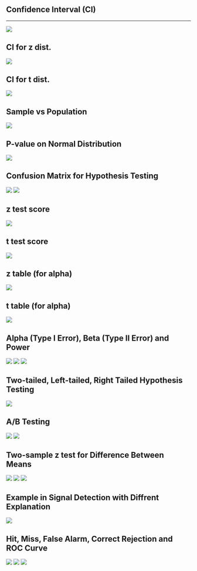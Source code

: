 
<!-- https://www.isobudgets.com/introduction-statistics-uncertainty-analysis/ -->

## Confidence Interval (CI)
---
![](https://www.simplypsychology.org/confidence-interval.jpg?ezimgfmt=rs:553x332/rscb1/ng:webp/ngcb1)
## CI for z dist.
![](https://www.isobudgets.com/wp-content/uploads/2016/02/confidence-interval-known-standard-deviation.jpg)
## CI for t dist.
![](https://www.isobudgets.com/wp-content/uploads/2016/02/confidence-interval-unknown-standard-deviation.jpg)

## Sample vs Population
![](https://www.simplypsychology.org/sample.jpg?ezimgfmt=rs:553x346/rscb1/ng:webp/ngcb1)

## P-value on Normal Distribution
![](https://med.stanford.edu/news/all-news/2016/03/misleading-p-values-showing-up-more-often-in-journals/_jcr_content/main/image.img.476.high.jpg)

## Confusion Matrix for Hypothesis Testing
![](https://www.researchgate.net/profile/Dirk_Mallants/publication/307477421/figure/fig14/AS:614007576743980@1523402222972/Truth-table-used-in-hypothesis-testing.png)
![](https://images.squarespace-cdn.com/content/591e58f72994cab66b93f891/1495241679756-N45YXM495Q81FFSSE55I/Essoe-PowerAlpha9.png?content-type=image%2Fpng)

## z test score
![](https://www.researchgate.net/publication/297600508/figure/fig4/AS:670388308680713@1536844436654/Formula-for-the-Z-test_W640.jpg)

## t test score
![](https://www.isobudgets.com/wp-content/uploads/2016/02/t-score-equation-e1456854317764.jpg)


## z table (for alpha)
![](https://www.datavedas.com/wp-content/uploads/2017/12/1.1.2.1.2-Z-Scores-Z-Test-and-Probability-Distribution-1-K.jpg)
## t table (for alpha)
![](https://financetrain.com/assets/t-table.gif)

## Alpha (Type I Error), Beta (Type II Error) and Power
![](https://i2.wp.com/www.theanalysisfactor.com/wp-content/uploads/2009/12/one-sided-test.jpg?fit=579%2C423&ssl=1)
![](http://psychstat3.missouristate.edu/Documents/IntroBook3/images/errors05.gif)
![](https://www.researchgate.net/profile/Bruno_Ruettimann/publication/276166727/figure/fig3/AS:616389672972290@1523970158195/Relation-between-Alpha-and-Beta-risk-to-detect-an-effect-Delta.png)


## Two-tailed, Left-tailed, Right Tailed Hypothesis Testing
![](https://i.ytimg.com/vi/DlwOTOydeyk/maxresdefault.jpg)


## A/B Testing
![](https://receiptful-blog-staging.s3.amazonaws.com/2015/Apr/a_b_testing-1430250346717.jpg)
![](https://foxutech.com/wp-content/uploads/2018/10/AB-deployment.png)

## Two-sample z test for Difference Between Means
![](https://slideplayer.com/slide/3605887/13/images/11/Two+Sample+z-Test+for+the+Difference+Between+Means.jpg)
![](https://image.slideserve.com/910838/2-sample-z-test-known-variances-summary-n.jpg)
![](https://slideplayer.com/slide/7708373/25/images/17/Solution%3A+Two-Sample+z-Test+for+the+Difference+Between+Means.jpg)

## Example in Signal Detection with Diffrent Explanation
![](https://image.slidesharecdn.com/radar-2009-a6-detection-of-signals-in-noise-160213204027/95/radar-2009-a-6-detection-of-signals-in-noise-7-638.jpg?cb=1455396066)
## Hit, Miss, False Alarm, Correct Rejection and ROC Curve
![](https://i0.wp.com/www.frontiersin.org/files/Articles/147101/fpsyg-06-00762-HTML/image_m/fpsyg-06-00762-g001.jpg?w=584&ssl=1)
![](http://gru.stanford.edu/lib/exe/fetch.php/tutorials/neuraldprime.png?w=&h=&cache=cache)
![](https://www.cns.nyu.edu/~david/courses/perception/lecturenotes/sdt/ROC.gif)

